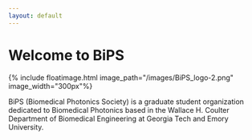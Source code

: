 ```yaml
---
layout: default
---
```


# Welcome to BiPS

{% include floatimage.html image_path="/images/BiPS_logo-2.png" image_width="300px"%}

BiPS (Biomedical Photonics Society) is a graduate student organization dedicated to Biomedical Photonics based in the Wallace H. Coulter Department of Biomedical Engineering at Georgia Tech and Emory University.


